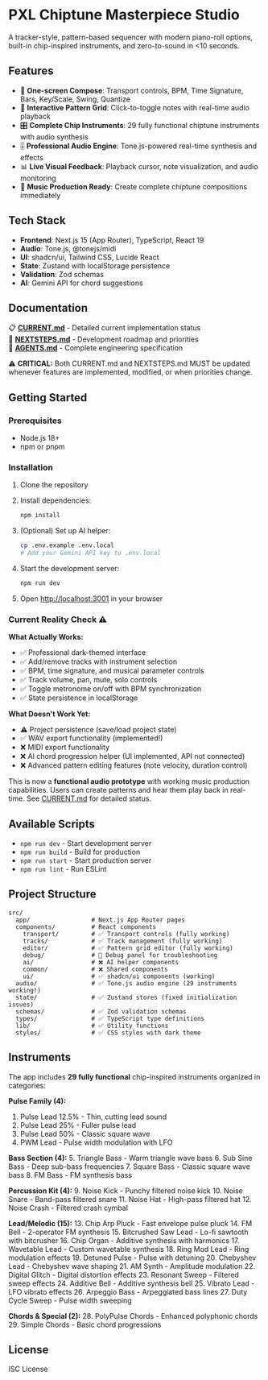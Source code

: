 # PXL Chiptune Masterpiece Studio

A tracker-style, pattern-based sequencer with modern piano-roll options, built-in chip-inspired instruments, and zero-to-sound in <10 seconds.

## Features

- 🎵 **One-screen Compose**: Transport controls, BPM, Time Signature, Bars, Key/Scale, Swing, Quantize
- 🎹 **Interactive Pattern Grid**: Click-to-toggle notes with real-time audio playback
- 🎛️ **Complete Chip Instruments**: 29 fully functional chiptune instruments with audio synthesis
- 🎚️ **Professional Audio Engine**: Tone.js-powered real-time synthesis and effects
- 📊 **Live Visual Feedback**: Playback cursor, note visualization, and audio monitoring
- 🎼 **Music Production Ready**: Create complete chiptune compositions immediately

## Tech Stack

- **Frontend**: Next.js 15 (App Router), TypeScript, React 19
- **Audio**: Tone.js, @tonejs/midi
- **UI**: shadcn/ui, Tailwind CSS, Lucide React
- **State**: Zustand with localStorage persistence
- **Validation**: Zod schemas
- **AI**: Gemini API for chord suggestions

## Documentation

📋 **[CURRENT.md](DOCS/CURRENT.md)** - Detailed current implementation status  
🚀 **[NEXTSTEPS.md](DOCS/NEXTSTEPS.md)** - Development roadmap and priorities  
📖 **[AGENTS.md](DOCS/AGENTS.md)** - Complete engineering specification

⚠️ **CRITICAL:** Both CURRENT.md and NEXTSTEPS.md MUST be updated whenever features are implemented, modified, or when priorities change.

## Getting Started

### Prerequisites

- Node.js 18+ 
- npm or pnpm

### Installation

1. Clone the repository
2. Install dependencies:
   ```bash
   npm install
   ```

3. (Optional) Set up AI helper:
   ```bash
   cp .env.example .env.local
   # Add your Gemini API key to .env.local
   ```

4. Start the development server:
   ```bash
   npm run dev
   ```

5. Open [http://localhost:3001](http://localhost:3001) in your browser

### Current Reality Check ⚠️

**What Actually Works:**
- ✅ Professional dark-themed interface
- ✅ Add/remove tracks with instrument selection
- ✅ BPM, time signature, and musical parameter controls
- ✅ Track volume, pan, mute, solo controls
- ✅ Toggle metronome on/off with BPM synchronization
- ✅ State persistence in localStorage

**What Doesn't Work Yet:**
- ⚠️ Project persistence (save/load project state)
- ✅ WAV export functionality (implemented!)
- ❌ MIDI export functionality
- ❌ AI chord progression helper (UI implemented, API not connected)
- ❌ Advanced pattern editing features (note velocity, duration control)

This is now a **functional audio prototype** with working music production capabilities. Users can create patterns and hear them play back in real-time. See [CURRENT.md](CURRENT.md) for detailed status.

## Available Scripts

- `npm run dev` - Start development server
- `npm run build` - Build for production
- `npm run start` - Start production server
- `npm run lint` - Run ESLint

## Project Structure

```
src/
  app/                 # Next.js App Router pages
  components/          # React components
    transport/         # ✅ Transport controls (fully working)
    tracks/            # ✅ Track management (fully working)
    editor/            # ✅ Pattern grid editor (fully working)
    debug/             # 🔧 Debug panel for troubleshooting
    ai/                # ❌ AI helper components
    common/            # ❌ Shared components
    ui/                # ✅ shadcn/ui components (working)
  audio/               # ✅ Tone.js audio engine (29 instruments working!)
  state/               # ✅ Zustand stores (fixed initialization issues)
  schemas/             # ✅ Zod validation schemas
  types/               # ✅ TypeScript type definitions
  lib/                 # ✅ Utility functions
  styles/              # ✅ CSS styles with dark theme
```

## Instruments

The app includes **29 fully functional** chip-inspired instruments organized in categories:

**Pulse Family (4):**
1. Pulse Lead 12.5% - Thin, cutting lead sound
2. Pulse Lead 25% - Fuller pulse lead
3. Pulse Lead 50% - Classic square wave
4. PWM Lead - Pulse width modulation with LFO

**Bass Section (4):**
5. Triangle Bass - Warm triangle wave bass
6. Sub Sine Bass - Deep sub-bass frequencies
7. Square Bass - Classic square wave bass
8. FM Bass - FM synthesis bass

**Percussion Kit (4):**
9. Noise Kick - Punchy filtered noise kick
10. Noise Snare - Band-pass filtered snare
11. Noise Hat - High-pass filtered hat
12. Noise Crash - Filtered crash cymbal

**Lead/Melodic (15):**
13. Chip Arp Pluck - Fast envelope pulse pluck
14. FM Bell - 2-operator FM synthesis
15. Bitcrushed Saw Lead - Lo-fi sawtooth with bitcrusher
16. Chip Organ - Additive synthesis with harmonics
17. Wavetable Lead - Custom wavetable synthesis
18. Ring Mod Lead - Ring modulation effects
19. Detuned Pulse - Pulse with detuning
20. Chebyshev Lead - Chebyshev wave shaping
21. AM Synth - Amplitude modulation
22. Digital Glitch - Digital distortion effects
23. Resonant Sweep - Filtered sweep effects
24. Additive Bell - Additive synthesis bell
25. Vibrato Lead - LFO vibrato effects
26. Arpeggio Bass - Arpeggiated bass lines
27. Duty Cycle Sweep - Pulse width sweeping

**Chords & Special (2):**
28. PolyPulse Chords - Enhanced polyphonic chords
29. Simple Chords - Basic chord progressions

## License

ISC License
